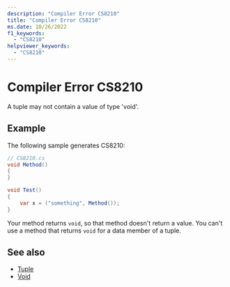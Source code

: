 ```yaml
---
description: "Compiler Error CS8210"
title: "Compiler Error CS8210"
ms.date: 10/26/2022
f1_keywords:
  - "CS8210"
helpviewer_keywords:
  - "CS8210"
---
```

# Compiler Error CS8210

A tuple may not contain a value of type 'void'.

## Example

 The following sample generates CS8210:

```csharp
// CS8210.cs
void Method()
{
}

void Test()
{
    var x = ("something", Method());
}
```

Your method returns `void`, so that method doesn't return a value. You can't use a method that returns `void` for a data member of a tuple.

## See also

- [Tuple](../builtin-types/value-tuples.md)
- [Void](../builtin-types/void.md)
